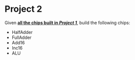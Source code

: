 # Project 2

Given <u><b>all the chips built in *[Project 1](https://github.com/aremis9/nand2tetris/tree/main/01)*</b></u>, build the following chips:

- HalfAdder
- FullAdder
- Add16
- Inc16
- ALU
